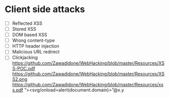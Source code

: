 # Client side attacks

- [ ] Reflected XSS
- [ ] Stored XSS
- [ ] DOM based XSS
- [ ] Wrong content-type
- [ ] HTTP header injection
- [ ] Malicious URL redirect
- [ ] Clickjacking
https://github.com/Zawadidone/WebHacking/blob/master/Resources/XSS-POC.pdf
https://github.com/Zawadidone/WebHacking/blob/master/Resources/XSS2.png
https://github.com/Zawadidone/WebHacking/blob/master/Resources/xss.pdf
“><svg/onload=alert(document.domain)>”@x.y
